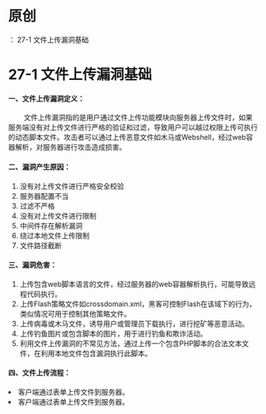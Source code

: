 # 原创
：  27-1 文件上传漏洞基础

# 27-1 文件上传漏洞基础

#### 一、文件上传漏洞定义：

        文件上传漏洞指的是用户通过文件上传功能模块向服务器上传文件时，如果服务端没有对上传文件进行严格的验证和过滤，导致用户可以越过权限上传可执行的动态脚本文件。攻击者可以通过上传恶意文件如木马或Webshell，经过web容器解析，对服务器进行攻击造成损害。

#### 二、漏洞产生原因：

1. 没有对上传文件进行严格安全校验
1. 服务器配置不当
1. 过滤不严格
1. 没有对上传文件进行限制
1. 中间件存在解析漏洞
1. 绕过本地文件上传限制
1. 文件路径截断

#### 三、漏洞危害：

1. 上传包含web脚本语言的文件，经过服务器的web容器解析执行，可能导致远程代码执行。
1. 上传Flash策略文件如crossdomain.xml，黑客可控制Flash在该域下的行为，类似情况可用于控制其他策略文件。
1. 上传病毒或木马文件，诱导用户或管理员下载执行，进行挖矿等恶意活动。
1. 上传钓鱼图片或包含脚本的图片，用于进行钓鱼和欺诈活动。
1. 利用文件上传漏洞的不常见方法，通过上传一个包含PHP脚本的合法文本文件，在利用本地文件包含漏洞执行此脚本。

#### 四、文件上传流程：

<li> 客户端通过表单上传文件到服务器。
</li>
<li> 客户端通过表单上传文件到服务器。
</li>
